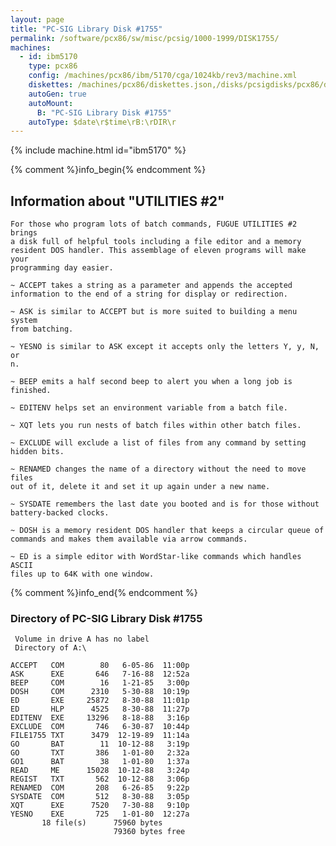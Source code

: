 ```yaml
---
layout: page
title: "PC-SIG Library Disk #1755"
permalink: /software/pcx86/sw/misc/pcsig/1000-1999/DISK1755/
machines:
  - id: ibm5170
    type: pcx86
    config: /machines/pcx86/ibm/5170/cga/1024kb/rev3/machine.xml
    diskettes: /machines/pcx86/diskettes.json,/disks/pcsigdisks/pcx86/diskettes.json
    autoGen: true
    autoMount:
      B: "PC-SIG Library Disk #1755"
    autoType: $date\r$time\rB:\rDIR\r
---
```


{% include machine.html id="ibm5170" %}

{% comment %}info_begin{% endcomment %}

## Information about "UTILITIES #2"

    For those who program lots of batch commands, FUGUE UTILITIES #2 brings
    a disk full of helpful tools including a file editor and a memory
    resident DOS handler. This assemblage of eleven programs will make your
    programming day easier.
    
    ~ ACCEPT takes a string as a parameter and appends the accepted
    information to the end of a string for display or redirection.
    
    ~ ASK is similar to ACCEPT but is more suited to building a menu system
    from batching.
    
    ~ YESNO is similar to ASK except it accepts only the letters Y, y, N, or
    n.
    
    ~ BEEP emits a half second beep to alert you when a long job is
    finished.
    
    ~ EDITENV helps set an environment variable from a batch file.
    
    ~ XQT lets you run nests of batch files within other batch files.
    
    ~ EXCLUDE will exclude a list of files from any command by setting
    hidden bits.
    
    ~ RENAMED changes the name of a directory without the need to move files
    out of it, delete it and set it up again under a new name.
    
    ~ SYSDATE remembers the last date you booted and is for those without
    battery-backed clocks.
    
    ~ DOSH is a memory resident DOS handler that keeps a circular queue of
    commands and makes them available via arrow commands.
    
    ~ ED is a simple editor with WordStar-like commands which handles ASCII
    files up to 64K with one window.
{% comment %}info_end{% endcomment %}


### Directory of PC-SIG Library Disk #1755

     Volume in drive A has no label
     Directory of A:\

    ACCEPT   COM        80   6-05-86  11:00p
    ASK      EXE       646   7-16-88  12:52a
    BEEP     COM        16   1-21-85   3:00p
    DOSH     COM      2310   5-30-88  10:19p
    ED       EXE     25872   8-30-88  11:01p
    ED       HLP      4525   8-30-88  11:27p
    EDITENV  EXE     13296   8-18-88   3:16p
    EXCLUDE  COM       746   6-30-87  10:44p
    FILE1755 TXT      3479  12-19-89  11:14a
    GO       BAT        11  10-12-88   3:19p
    GO       TXT       386   1-01-80   2:32a
    GO1      BAT        38   1-01-80   1:37a
    READ     ME      15028  10-12-88   3:24p
    REGIST   TXT       562  10-12-88   3:06p
    RENAMED  COM       208   6-26-85   9:22p
    SYSDATE  COM       512   8-30-88   3:05p
    XQT      EXE      7520   7-30-88   9:10p
    YESNO    EXE       725   1-01-80  12:27a
           18 file(s)      75960 bytes
                           79360 bytes free
